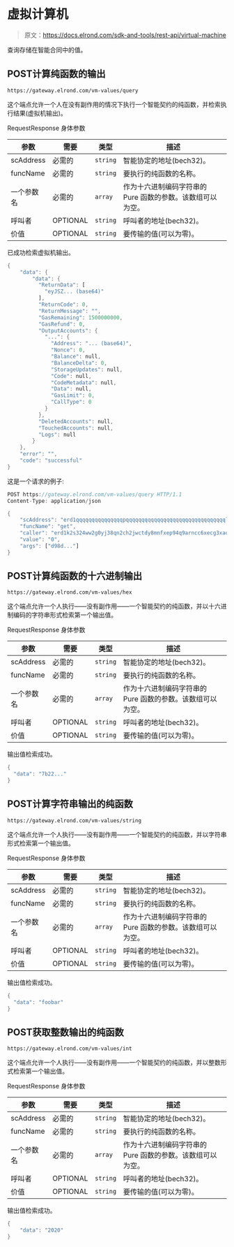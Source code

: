 # 虚拟计算机

> 原文：<https://docs.elrond.com/sdk-and-tools/rest-api/virtual-machine>

 查询存储在智能合同中的值。

## POST计算纯函数的输出

`https://gateway.elrond.com/vm-values/query`

这个端点允许一个人在没有副作用的情况下执行一个智能契约的纯函数，并检索执行结果(虚拟机输出)。

RequestResponse 身体参数

| 参数 | 需要 | 类型 | 描述 |
| --- | --- | --- | --- |
| scAddress | 必需的 | `string` | 智能协定的地址(bech32)。 |
| funcName | 必需的 | `string` | 要执行的纯函数的名称。 |
| 一个参数名 | 必需的 | `array` | 作为十六进制编码字符串的 Pure 函数的参数。该数组可以为空。 |
| 呼叫者 | OPTIONAL | `string` | 呼叫者的地址(bech32)。 |
| 价值 | OPTIONAL | `string` | 要传输的值(可以为零)。 |  🟢 200:好的

已成功检索虚拟机输出。

```rust
{
    "data": {
        "data": {
          "ReturnData": [
            "eyJSZ... (base64)"
          ],
          "ReturnCode": 0,
          "ReturnMessage": "",
          "GasRemaining": 1500000000,
          "GasRefund": 0,
          "OutputAccounts": {
            "...": {
              "Address": "... (base64)",
              "Nonce": 0,
              "Balance": null,
              "BalanceDelta": 0,
              "StorageUpdates": null,
              "Code": null,
              "CodeMetadata": null,
              "Data": null,
              "GasLimit": 0,
              "CallType": 0
            }
          },
          "DeletedAccounts": null,
          "TouchedAccounts": null,
          "Logs": null
        }
    },
    "error": "",
    "code": "successful"
} 
``` 

这是一个请求的例子:

```rust
POST https://gateway.elrond.com/vm-values/query HTTP/1.1
Content-Type: application/json

{
    "scAddress": "erd1qqqqqqqqqqqqqqqpqqqqqqqqqqqqqqqqqqqqqqqqqqqqqqqqllls0lczs7",
    "funcName": "get",
    "caller": "erd1k2s324ww2g0yj38qn2ch2jwctdy8mnfxep94q9arncc6xecg3xaq6mjse8",
    "value": "0",
    "args": ["d98d..."]
} 
```

## POST计算纯函数的十六进制输出

`https://gateway.elrond.com/vm-values/hex`

这个端点允许一个人执行——没有副作用——一个智能契约的纯函数，并以十六进制编码的字符串形式检索第一个输出值。

RequestResponse 身体参数

| 参数 | 需要 | 类型 | 描述 |
| --- | --- | --- | --- |
| scAddress | 必需的 | `string` | 智能协定的地址(bech32)。 |
| funcName | 必需的 | `string` | 要执行的纯函数的名称。 |
| 一个参数名 | 必需的 | `array` | 作为十六进制编码字符串的 Pure 函数的参数。该数组可以为空。 |
| 呼叫者 | OPTIONAL | `string` | 呼叫者的地址(bech32)。 |
| 价值 | OPTIONAL | `string` | 要传输的值(可以为零)。 |  🟢 200:好的

输出值检索成功。

```rust
{
  "data": "7b22..."
} 
``` 

## POST计算字符串输出的纯函数

`https://gateway.elrond.com/vm-values/string`

这个端点允许一个人执行——没有副作用——一个智能契约的纯函数，并以字符串形式检索第一个输出值。

RequestResponse 身体参数

| 参数 | 需要 | 类型 | 描述 |
| --- | --- | --- | --- |
| scAddress | 必需的 | `string` | 智能协定的地址(bech32)。 |
| funcName | 必需的 | `string` | 要执行的纯函数的名称。 |
| 一个参数名 | 必需的 | `array` | 作为十六进制编码字符串的 Pure 函数的参数。该数组可以为空。 |
| 呼叫者 | OPTIONAL | `string` | 呼叫者的地址(bech32)。 |
| 价值 | OPTIONAL | `string` | 要传输的值(可以为零)。 |  🟢 200:好的

输出值检索成功。

```rust
{
  "data": "foobar"
} 
``` 

## POST获取整数输出的纯函数

`https://gateway.elrond.com/vm-values/int`

这个端点允许一个人执行——没有副作用——一个智能契约的纯函数，并以整数形式检索第一个输出值。

RequestResponse 身体参数

| 参数 | 需要 | 类型 | 描述 |
| --- | --- | --- | --- |
| scAddress | 必需的 | `string` | 智能协定的地址(bech32)。 |
| funcName | 必需的 | `string` | 要执行的纯函数的名称。 |
| 一个参数名 | 必需的 | `array` | 作为十六进制编码字符串的 Pure 函数的参数。该数组可以为空。 |
| 呼叫者 | OPTIONAL | `string` | 呼叫者的地址(bech32)。 |
| 价值 | OPTIONAL | `string` | 要传输的值(可以为零)。 |  🟢 200:好的

输出值检索成功。

```rust
{
    "data": "2020"
} 
```